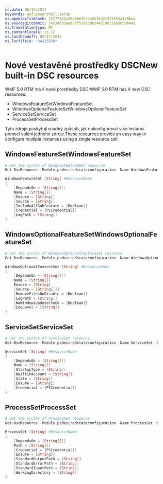 ```yaml
---
ms.date: 06/12/2017
keywords: wmf,powershell,setup
ms.openlocfilehash: 18f77922a30e8b6fb73c08f0d218f2655a129bce
ms.sourcegitcommit: 54534635eedacf531d8d6344019dc16a50b8b441
ms.translationtype: MT
ms.contentlocale: cs-CZ
ms.lasthandoff: 05/17/2018
ms.locfileid: "34225568"
---
```

# <a name="new-built-in-dsc-resources"></a><span data-ttu-id="ff5d6-102">Nové vestavěné prostředky DSC</span><span class="sxs-lookup"><span data-stu-id="ff5d6-102">New built-in DSC resources</span></span>

<span data-ttu-id="ff5d6-103">WMF 5.0 RTM má 4 nové prostředky DSC:</span><span class="sxs-lookup"><span data-stu-id="ff5d6-103">WMF 5.0 RTM has 4 new DSC resources:</span></span>
* <span data-ttu-id="ff5d6-104">WindowsFeatureSet</span><span class="sxs-lookup"><span data-stu-id="ff5d6-104">WindowsFeatureSet</span></span>
* <span data-ttu-id="ff5d6-105">WindowsOptionalFeatureSet</span><span class="sxs-lookup"><span data-stu-id="ff5d6-105">WindowsOptionalFeatureSet</span></span>
* <span data-ttu-id="ff5d6-106">ServiceSet</span><span class="sxs-lookup"><span data-stu-id="ff5d6-106">ServiceSet</span></span>
* <span data-ttu-id="ff5d6-107">ProcessSet</span><span class="sxs-lookup"><span data-stu-id="ff5d6-107">ProcessSet</span></span>

<span data-ttu-id="ff5d6-108">Tyto zdroje poskytují snadný způsob, jak nakonfigurovat více instancí pomocí volání jednoho zdroje.</span><span class="sxs-lookup"><span data-stu-id="ff5d6-108">These resources provide an easy way to configure multiple instances using a single resource call.</span></span>

## <a name="windowsfeatureset"></a><span data-ttu-id="ff5d6-109">WindowsFeatureSet</span><span class="sxs-lookup"><span data-stu-id="ff5d6-109">WindowsFeatureSet</span></span>

```powershell
# Get the syntax of WindowsFeatureSet resource
Get-DscResource -Module psdesiredstateconfiguration -Name WindowsFeatureSet -Syntax

WindowsFeatureSet [String] #ResourceName
{
    [DependsOn = [String[]]]
    Name = [String[]]
    [Ensure = [String]]
    [Source = [String]]
    [IncludeAllSubFeature = [Boolean]]
    [Credential = [PSCredential]]
    [LogPath = [String]]
}
```

## <a name="windowsoptionalfeatureset"></a><span data-ttu-id="ff5d6-110">WindowsOptionalFeatureSet</span><span class="sxs-lookup"><span data-stu-id="ff5d6-110">WindowsOptionalFeatureSet</span></span>

```powershell
# Get the syntax of WindowsOptionalFeatureSet resource
Get-DscResource -Module psdesiredstateconfiguration -Name WindowsOptionalFeatureSet -Syntax

WindowsOptionalFeatureSet [String] #ResourceName
{
    [DependsOn = [String[]]]
    Name = [String[]]
    Ensure = [String]
    [Source = [String[]]]
    [RemoveFilesOnDisable = [Boolean]]
    [LogPath = [String]]
    [NoWindowsUpdateCheck = [Boolean]]
    [LogLevel = [String]]
}
```

## <a name="serviceset"></a><span data-ttu-id="ff5d6-111">ServiceSet</span><span class="sxs-lookup"><span data-stu-id="ff5d6-111">ServiceSet</span></span>

```powershell
# Get the syntax of ServiceSet resource
Get-DscResource -Module psdesiredstateconfiguration -Name ServiceSet -Syntax

ServiceSet [String] #ResourceName
{
    [DependsOn = [String[]]]
    Name = [String[]]
    [StartupType = [String]]
    [BuiltInAccount = [String]]
    [State = [String]]
    [Ensure = [String]]
    [Credential = [PSCredential]]
}
```

## <a name="processset"></a><span data-ttu-id="ff5d6-112">ProcessSet</span><span class="sxs-lookup"><span data-stu-id="ff5d6-112">ProcessSet</span></span>

```powershell
# Get the syntax of ProcessSet resource
Get-DscResource -Module psdesiredstateconfiguration -Name ProcessSet -Syntax

ProcessSet [String] #ResourceName
{
    [DependsOn = [String[]]]
    Path = [String[]]
    [Credential = [PSCredential]]
    [Ensure = [String]]
    [StandardOutputPath = [String]]
    [StandardErrorPath = [String]]
    [StandardInputPath = [String]]
    [WorkingDirectory = [String]]
}
```
